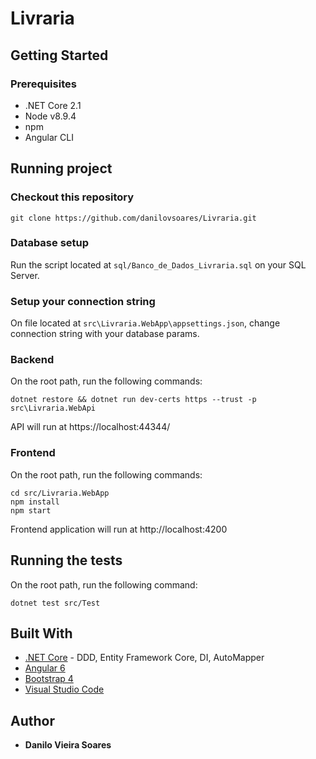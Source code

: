 # Livraria

## Getting Started

### Prerequisites

* .NET Core 2.1
* Node v8.9.4
* npm 
* Angular CLI

## Running project

### Checkout this repository 

```
git clone https://github.com/danilovsoares/Livraria.git
```

### Database setup
Run the script located at `sql/Banco_de_Dados_Livraria.sql` on your SQL Server.

### Setup your connection string
On file located at `src\Livraria.WebApp\appsettings.json`, change connection string with your database params.

### Backend 

On the root path, run the following commands:

```
dotnet restore && dotnet run dev-certs https --trust -p src\Livraria.WebApi
```

API will run at https://localhost:44344/

### Frontend

On the root path, run the following commands:

```
cd src/Livraria.WebApp
npm install 
npm start
```

Frontend application will run at http://localhost:4200

## Running the tests

On the root path, run the following command:

```
dotnet test src/Test
```


## Built With

* [.NET Core](https://www.microsoft.com/net/learn/get-started/) - DDD, Entity Framework Core, DI, AutoMapper
* [Angular 6](https://angular.io/)
* [Bootstrap 4](https://getbootstrap.com/docs/4.1/getting-started/introduction/)
* [Visual Studio Code](https://rometools.github.io/rome/) 

## Author

* **Danilo Vieira Soares** 
